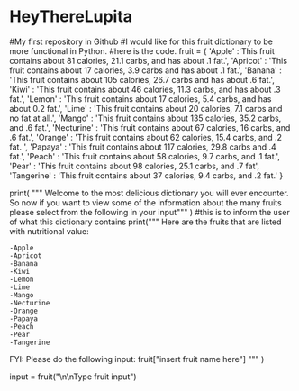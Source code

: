 # HeyThereLupita
#My first repository in Github
#I would like for this fruit dictionary to be more functional in Python.
#here is the code. 
fruit = { 'Apple' :'This fruit contains about 81 calories, 21.1 carbs, and has about .1 fat.',
         'Apricot' : 'This fruit contains about 17 calories, 3.9 carbs and has about .1 fat.',
        'Banana' : 'This fruit contains about 105 calories, 26.7 carbs and has about .6 fat.', 
         'Kiwi' : 'This fruit contains about 46 calories, 11.3 carbs, and has about .3 fat.', 
         'Lemon' : 'This fruit contains about 17 calories, 5.4 carbs, and has about 0.2 fat.', 
         'Lime' : 'This fruit contains about 20 calories, 7.1 carbs and no fat at all.', 
         'Mango' : 'This fruit contains about 135 calories, 35.2 carbs, and .6 fat.', 
         'Necturine' : 'This fruit contains about 67 calories, 16 carbs, and .6 fat.', 
         'Orange' : 'This fruit contains about 62 calories, 15.4 carbs, and .2 fat. ', 
         'Papaya' : 'This fruit contains about 117 calories, 29.8 carbs and .4 fat.', 
         'Peach' : 'This fruit contains about 58 calories, 9.7 carbs, and .1 fat.', 
         'Pear' : 'This fruit contains about 98 calories, 25.1 carbs, and .7 fat', 
         'Tangerine' : 'This fruit contains about 37 calories, 9.4 carbs, and .2 fat.'
         }

print(
    """
Welcome to the most delicious dictionary you will ever encounter.
So now if you want to view some of the information about the many
fruits please select from the following in your input"""
)
#this is to inform the user of what this dictionary contains
print("""
Here are the fruits that are listed with nutritional value:

    -Apple
    -Apricot
    -Banana
    -Kiwi
    -Lemon
    -Lime
    -Mango
    -Necturine
    -Orange
    -Papaya
    -Peach
    -Pear
    -Tangerine

FYI: Please do the following input: fruit["insert fruit name here"] 
"""
      )

input = fruit("\n\nType fruit input")
